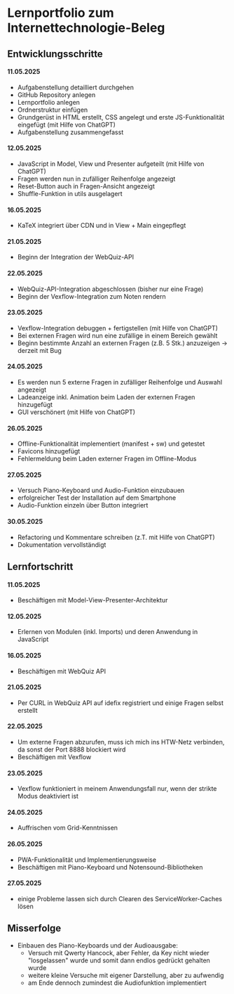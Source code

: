 # Lernportfolio zum Internettechnologie-Beleg

## Entwicklungsschritte

#### 11.05.2025
- Aufgabenstellung detailliert durchgehen
- GitHub Repository anlegen
- Lernportfolio anlegen
- Ordnerstruktur einfügen
- Grundgerüst in HTML erstellt, CSS angelegt und erste JS-Funktionalität eingefügt (mit Hilfe von ChatGPT)
- Aufgabenstellung zusammengefasst

#### 12.05.2025
- JavaScript in Model, View und Presenter aufgeteilt (mit Hilfe von ChatGPT)
- Fragen werden nun in zufälliger Reihenfolge angezeigt
- Reset-Button auch in Fragen-Ansicht angezeigt
- Shuffle-Funktion in utils ausgelagert

#### 16.05.2025
- KaTeX integriert über CDN und in View + Main eingepflegt

#### 21.05.2025
- Beginn der Integration der WebQuiz-API

#### 22.05.2025
- WebQuiz-API-Integration abgeschlossen (bisher nur eine Frage)
- Beginn der Vexflow-Integration zum Noten rendern

#### 23.05.2025 
- Vexflow-Integration debuggen + fertigstellen (mit Hilfe von ChatGPT)
- Bei externen Fragen wird nun eine zufällige in einem Bereich gewählt
- Beginn bestimmte Anzahl an externen Fragen (z.B. 5 Stk.) anzuzeigen -> derzeit mit Bug

#### 24.05.2025
- Es werden nun 5 externe Fragen in zufälliger Reihenfolge und Auswahl angezeigt
- Ladeanzeige inkl. Animation beim Laden der externen Fragen hinzugefügt
- GUI verschönert (mit Hilfe von ChatGPT)

#### 26.05.2025
- Offline-Funktionalität implementiert (manifest + sw) und getestet
- Favicons hinzugefügt
- Fehlermeldung beim Laden externer Fragen im Offline-Modus

#### 27.05.2025
- Versuch Piano-Keyboard und Audio-Funktion einzubauen
- erfolgreicher Test der Installation auf dem Smartphone
- Audio-Funktion einzeln über Button integriert

#### 30.05.2025
- Refactoring und Kommentare schreiben (z.T. mit Hilfe von ChatGPT)
- Dokumentation vervollständigt


## Lernfortschritt

#### 11.05.2025
- Beschäftigen mit Model-View-Presenter-Architektur

#### 12.05.2025
- Erlernen von Modulen (inkl. Imports) und deren Anwendung in JavaScript

#### 16.05.2025
- Beschäftigen mit WebQuiz API

#### 21.05.2025
- Per CURL in WebQuiz API auf idefix registriert und einige Fragen selbst erstellt

#### 22.05.2025
- Um externe Fragen abzurufen, muss ich mich ins HTW-Netz verbinden, da sonst der Port 8888 blockiert wird
- Beschäftigen mit Vexflow

#### 23.05.2025
- Vexflow funktioniert in meinem Anwendungsfall nur, wenn der strikte Modus deaktiviert ist

#### 24.05.2025
- Auffrischen vom Grid-Kenntnissen

#### 26.05.2025
- PWA-Funktionalität und Implementierungsweise
- Beschäftigen mit Piano-Keyboard und Notensound-Bibliotheken

#### 27.05.2025
- einige Probleme lassen sich durch Clearen des ServiceWorker-Caches lösen


## Misserfolge
- Einbauen des Piano-Keyboards und der Audioausgabe:
  - Versuch mit Qwerty Hancock, aber Fehler, da Key nicht wieder "losgelassen" wurde und somit dann endlos gedrückt gehalten wurde
  - weitere kleine Versuche mit eigener Darstellung, aber zu aufwendig
  - am Ende dennoch zumindest die Audiofunktion implementiert

